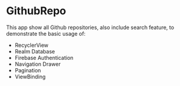 # GithubRepo

This app show all Github repositories, also include search feature, to demonstrate the basic usage of:

+ RecyclerView
+ Realm Database
+ Firebase Authentication
+ Navigation Drawer
+ Pagination
+ ViewBinding
